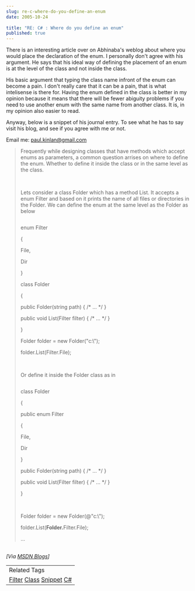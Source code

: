 ```yaml
---
slug: re-c-where-do-you-define-an-enum
date: 2005-10-24
 
title: "RE: C# : Where do you define an enum"
published: true
---
```

There is an interesting article over on Abhinaba's weblog about where you would place the declaration of the enum.  I personally don't agree with his argument.  He says that his ideal way of defining the placement of an enum is at the level of the class and not inside the class.<p />His basic argument that typing the class name infront of the enum can become a pain.  I don't really care that it can be a pain, that is what intelisense is there for.  Having the enum defined in the class is better in my opinion because it means that there will be fewer abiguity problems if you need to use another enum with the same name from another class.  It is, in my opinion also easier to read.<p />Anyway, below is a snippet of his journal entry.   To see what he has to say visit his blog, and see if you agree with me or not.<p />Email me: <a href="mailto:%20paul.kinlan@gmail.com">paul.kinlan@gmail.com</a><p /><blockquote>
<p>Frequently while designing classes that have methods which accept enums as parameters, a common question arrises on where to define the enum. Whether to define it inside the class or in the same level as the class. </p>
<br /><p>Lets consider a class Folder which has a method List. It accepts a enum Filter and based on it prints the name of all files or directories in the Folder. We can define the enum at the same level as the Folder as below</p>
<div class="CodeRay">
  <div class="code"><pre></pre></div>
</div>

<p>enum Filter</p>
<p>{</p>
<p>    File,</p>
<p>    Dir</p>
<p>}</p>
<p>class Folder</p>
<p>{</p>
<p>    public Folder(string path) { /* ... */ }</p>
<p>    public void List(Filter filter) { /* ... */ }</p>
<p>}</p>
<p>Folder folder = new Folder("c:\");</p>
<p>folder.List(Filter.File);</p>
<br /><p>Or define it inside the Folder class as in</p>
<div class="CodeRay">
  <div class="code"><pre></pre></div>
</div>

<p>class Folder</p>
<p>{</p>
<p>    public enum Filter</p>
<p>    {</p>
<p>        File,</p>
<p>        Dir</p>
<p>    }</p>
<p>    public Folder(string path) { /* ... */ }</p>
<p>    public void List(Filter filter) { /* ... */ }</p>
<p>}</p>
<p> </p>
<p>Folder folder = new Folder(@"c:\");</p>
<p>folder.List(<strong>Folder.</strong>Filter.File);</p>
<p>...</p>
</blockquote><br /><i>[Via <a href="http://blogs.msdn.com/abhinaba/archive/2005/10/24/484120.aspx">MSDN Blogs</a>]</i><p /><table class="TechnoratiHead TagHeader">
<tr><td>Related Tags</td></tr>
<tr class="Technorati"><td>
<a href="https://paul.kinlan.me/tags/Filter" class="Tag" rel="tag">Filter</a> <a href="https://paul.kinlan.me/tags/Class" class="Tag" rel="tag">Class</a> <a href="https://paul.kinlan.me/tags/Snippet" class="Tag" rel="tag">Snippet</a> <a href="https://paul.kinlan.me/tags/C#" class="Tag" rel="tag">C#</a>
</td></tr>
</table>

